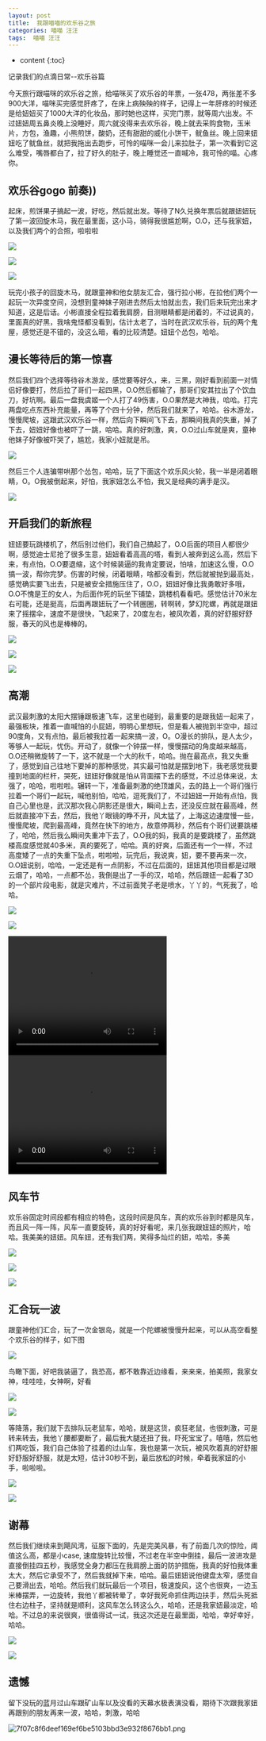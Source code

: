 ```yaml
---
layout: post
title:  我跟喵喵的欢乐谷之旅
categories: 喵喵 汪汪
tags:  喵喵 汪汪
---
```


* content
{:toc}

记录我们的点滴日常--欢乐谷篇



	
今天旅行跟喵咪的欢乐谷之旅，给喵咪买了欢乐谷的年票，一张478，两张差不多900大洋，喵咪买完感觉肝疼了，在床上病殃殃的样子，记得上一年肝疼的时候还是给妞妞买了1000大洋的化妆品，那时她也这样，买完门票，就等周六出发。不过妞妞周五鼻炎晚上没睡好，周六就没得来去欢乐谷，晚上就去采购食物，玉米片，方包，渔趣，小熊煎饼，酸奶，还有甜甜的威化小饼干，鱿鱼丝。晚上回来妞妞吃了鱿鱼丝，就把我拖出去跑步，可怜的喵咪一会儿来拉肚子，第一次看到它这么难受，嘴唇都白了，拉了好久的肚子，晚上睡觉还一直喊冷，我可怜的喵。心疼你。

## 欢乐谷gogo 前奏))
起床，煎饼果子搞起一波，好吃，然后就出发。等待了N久兑换年票后就跟妞妞玩了第一波回旋木马，我在最里面，这小马，骑得我很尴尬啊，O.O，还与我家妞，以及我们两个的合照，啦啦啦

![](http://ok17kve7y.bkt.clouddn.com/WechatIMG16.jpeg?imageView2/2/w/400/h/400/interlace/0/q/100)

![](http://ok17kve7y.bkt.clouddn.com/WechatIMG17.jpeg?imageView2/2/w/400/h/400/interlace/0/q/100)

![](http://ok17kve7y.bkt.clouddn.com/WechatIMG18.jpeg?imageView2/2/w/400/h/400/interlace/0/q/100)

玩完小孩子的回旋木马，就跟童神和他女朋友汇合，强行拉小彬，在拉他们两个一起玩一次异度空间，没想到童神妹子刚进去然后太怕就出去，我们后来玩完出来才知道，这是后话。小彬直接全程拉着我肩膀，目测眼睛都是闭着的，不过说真的，里面真的好黑，我啥鬼怪都没看到，估计太老了，当时在武汉欢乐谷，玩的两个鬼屋，感觉还是不错的，没这么暗，看的比较清楚。妞妞个怂包，哈哈。


## 漫长等待后的第一惊喜
然后我们四个选择等待谷木游龙，感觉要等好久，来，三黑，刚好看到前面一对情侣好像要打，然后拉了哥们一起四黑，O.O然后都输了，那哥们安其拉出了个饮血刀，好坑啊。最后一盘我虞姬一个人打了49伤害，O.O果然是大神我，哈哈。打完两盘吃点东西补充能量，再等了个四十分钟，然后我们就来了，哈哈。谷木游龙，慢慢爬坡，这跟武汉欢乐谷一样，然后向下瞬间飞下去，那瞬间我真的失重，掉了下去，妞妞好像也被吓了一跳，哈哈。真的好刺激，爽，O.O过山车就是爽，童神他妹子好像被吓哭了，尴尬，我家小妞就是吊。

![](http://ok17kve7y.bkt.clouddn.com/14929552071263.jpg?imageView2/2/w/400/h/400/interlace/0/q/100)

然后三个人连骗带哄那个怂包，哈哈，玩了下面这个欢乐风火轮，我一半是闭着眼睛，O。O我被倒起来，好怕，我家妞怎么不怕，我又是经典的满手是汉。

![](http://ok17kve7y.bkt.clouddn.com/14929553527387.jpg?imageView2/2/w/400/h/400/interlace/0/q/100)


## 开启我们的新旅程
妞妞要玩跳楼机了，然后别过他们，我们自己搞起了，O.O后面的项目人都很少啊，感觉迪士尼抢了很多生意，妞妞看着高高的塔，看到人被奔到这么高，然后下来，有点怕，O.O要退缩，这个时候装逼的我肯定要说，怕啥，加速这么慢，O.O 搞一波，帮你完梦。伤害的时候，闭着眼睛，啥都没看到，然后就被抛到最高处，感觉确实要飞出去，只是被安全措施压住了，O.O，妞妞好像比我勇敢好多哦，O.O不愧是王的女人，为后面作死的玩坐下铺垫，跳楼机看看吧。感觉估计70米左右可能，还是挺高，后面再跟妞玩了一个转圈圈，转啊转，梦幻陀螺，再就是跟妞来了摇摆伞，速度不是很快，飞起来了，20度左右，被风吹着，真的好舒服好舒服，春天的风也是棒棒的。

![](http://ok17kve7y.bkt.clouddn.com/14929556848554.jpg?imageView2/2/w/400/h/400/interlace/0/q/100)

![](http://ok17kve7y.bkt.clouddn.com/14929557367187.jpg?imageView2/2/w/400/h/400/interlace/0/q/100)

![](http://ok17kve7y.bkt.clouddn.com/14929557782940.jpg?imageView2/2/w/400/h/400/interlace/0/q/100)


## 高潮
武汉最刺激的太阳大摆锤跟极速飞车，这里也碰到，最重要的是跟我妞一起来了，最强板块，推着一直喊怕的小屁妞，明明心里想玩，但是看人被抛到半空中，超过90度角，又有点怕，最后被我拉着一起来搞一波，O。O漫长的排队，是人太少，等够人一起玩，忧伤。开动了，就像一个钟摆一样，慢慢摆动的角度越来越高，O.O还稍微旋转了一下，这不就是一个大的秋千，哈哈。抛在最高点，我又失重了，感觉到自己往地下要掉的那种感觉，其实最可怕就是摆到地下，我老感觉我要撞到地面的栏杆，哭死，妞妞好像就是怕从背面摆下去的感觉，不过总体来说，太强了，哈哈，啦啦啦。辗转一下，准备最刺激的绝顶雄风，去的路上一个哥们强行拉着一个哥们一起玩，喊他别怕，哈哈，逗死我们了，不过妞妞一开始有点怕，我自己心里也是，武汉那次我心阴影还是很大，瞬间上去，还没反应就在最高峰，然后就直接冲下去，然后，我他丫眼镜的睁不开，风太猛了，上海这边速度慢一些，慢慢爬坡，爬到最高峰，竟然在快下的地方，故意停两秒，然后有个哥们说要跳楼了，哈哈，然后我么瞬间失重冲下去了，O.O我的妈，我真的是要跳楼了，虽然跳楼高度感觉就40多米，真的要死了，哈哈。真的好爽，后面还有一个一样，不过高度矮了一点的失重下坠点，啦啦啦，玩完后，我说爽，妞，要不要再来一次，O.O妞说别，哈哈，一定还是有一点阴影，不过在后面的，妞妞其他项目都是过眼云烟了，哈哈，一点都不怂，我倒是出了一手的汉，哈哈，然后跟妞一起看了3D的一个部片段电影，就是灾难片，不过前面凳子老是喷水，丫丫的，气死我了，哈哈。

![](http://ok17kve7y.bkt.clouddn.com/14929565838813.jpg?imageView2/2/w/400/h/400/interlace/0/q/100)

![](http://ok17kve7y.bkt.clouddn.com/14929562158231.jpg?imageView2/2/w/400/h/400/interlace/0/q/100)

<video width="320" height="240" src="http://okscgwx7m.bkt.clouddn.com/WeChatSight6.mp4" controls="controls">
</video>
<video width="320" height="240" src="http://okscgwx7m.bkt.clouddn.com/WeChatSight5.mp4" controls="controls">
</video>


## 风车节
欢乐谷固定时间段都有相应的特色，这段时间是风车，真的欢乐谷到时都是风车，而且风一阵一阵，风车一直要旋转，真的好好看呢，来几张我跟妞妞的照片，哈哈。我美美的妞妞。风车妞，还有我们两，笑得多灿烂的妞，哈哈，多美

![](http://ok17kve7y.bkt.clouddn.com/14929567480232.jpg?imageView2/2/w/400/h/400/interlace/0/q/100)

![](http://ok17kve7y.bkt.clouddn.com/14929567761175.jpg?imageView2/2/w/400/h/400/interlace/0/q/100)

![](http://ok17kve7y.bkt.clouddn.com/14929568172135.jpg?imageView2/2/w/400/h/400/interlace/0/q/100)


## 汇合玩一波
跟童神他们汇合，玩了一次金银岛，就是一个陀螺被慢慢升起来，可以从高空看整个欢乐谷的样子，如下图

![](http://ok17kve7y.bkt.clouddn.com/14929570083906.jpg?imageView2/2/w/400/h/400/interlace/0/q/100)

鸟瞰下面，好吧我装逼了，我恐高，都不敢靠近边缘看，来来来，拍美照，我家女神，哇哇哇，女神啊，好看

![](http://ok17kve7y.bkt.clouddn.com/14929571266499.jpg?imageView2/2/w/400/h/400/interlace/0/q/100)

![](http://ok17kve7y.bkt.clouddn.com/14929571393591.jpg?imageView2/2/w/400/h/400/interlace/0/q/100)

等降落，我们就下去排队玩老鼠车，哈哈，就是这货，疯狂老鼠，也很刺激，可是转来转去，我他丫腰都要断了，最后我大腿还扭了我，吓死宝宝了。嘻嘻，然后他们两吃饭，我们自己体验了挂着的过山车，我也是第一次玩，被风吹着真的好舒服好舒服好舒服，就是太短，估计30秒不到，最后放松的时候，牵着我家妞的小手，啦啦啦。

![](http://ok17kve7y.bkt.clouddn.com/14929572523514.jpg?imageView2/2/w/400/h/400/interlace/0/q/100)

![](http://ok17kve7y.bkt.clouddn.com/14929574328605.jpg?imageView2/2/w/400/h/400/interlace/0/q/100)


## 谢幕
然后我们继续来到飓风湾，征服下面的，先是完美风暴，有了前面几次的惊险，阈值这么高，都是小case, 速度旋转比较慢，不过老在半空中倒挂，最后一波进攻是直接倒挂四五秒，我感觉全身力都压在我肩膀上面的防护措施，我真的好怕我体重太大，然后它承受不了，然后我就掉下来，哈哈。最后妞妞说他键盘太窄，感觉自己要滑出去，哈哈。然后我们就玩最后一个项目，极速旋风，这个也很爽，一边玉米棒摆弄，一边旋转，我他丫都被转晕了，幸好我死命抓住两边扶手，然后头死抵住右边柱子，坚持就是顺利，这风车怎么转这么久，哈哈，还是我家妞最淡定，哈哈。不过总的来说很爽，很值得试一试，我这次还是在最里面，哈哈，幸好幸好，哈哈。

![](http://ok17kve7y.bkt.clouddn.com/14929578556704.jpg?imageView2/2/w/400/h/400/interlace/0/q/100)

![](http://ok17kve7y.bkt.clouddn.com/14929578848454.jpg?imageView2/2/w/400/h/400/interlace/0/q/100)


## 遗憾
留下没玩的蓝月过山车跟矿山车以及没看的天幕水极表演没看，期待下次跟我家妞再跟别的朋友再来一波，哈哈，刺激，哈哈

![7f07c8f6deef169ef6be5103bbd3e932f8676bb1.png](http://ok17kve7y.bkt.clouddn.com/dogCareCat.jpeg)





